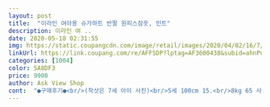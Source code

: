 ```yaml
---
layout: post 
title:  "이라인 여아용 슈가하트 반팔 원피스잠옷, 민트" 
description: 이라인 여 ..
date: 2020-05-18 02:31:55 
img: https://static.coupangcdn.com/image/retail/images/2020/04/02/16/7/b8de0402-0c52-4c52-bedd-71e5ff5655b1.jpg 
linkUrl: https://link.coupang.com/re/AFFSDP?lptag=AF3600438&subid=ahnPublicAsk&pageKey=1448718412&itemId=2495418291&vendorItemId=70488587896&traceid=V0-113-7c634335f0efa17e 
categories: [1004] 
color: 5A8DF3 
price: 9900 
author: Ask View Shop 
cont:  "●구매후기●<br/>(착샷은 7세 아이 사진)<br/>5세 100cm 15.<br/>8kg 65 사이즈 구매<br/>7살 아이 잠옷으로 구입했어요.<br/><br/>♡ 가격 : 9,900<br/>♡ 구매일 : 2020.<br/>5.<br/>2.<br/><br/> -5.<br/>4<br/>♡ 상품평 : 7세 115cm 21kg 70 호 사이즈<br/>기본디자인은 슬림한데 마른 우리 아이에게는 아주 넉넉한 품을 자랑하네요<br/>다자인 이뻐서 핑크와 민트 두개 구입했습니다.<br/><br/>디자인예쁘고 색감도 예쁘네요,가격도 저렴한편이고 아이들이 마음에 들어하네요.<br/><br/>딱 정사이즈로 나온것 같아요저는 넉넉하게 입히고 싶어서 크게 주문했네요크게 주문했는데도 그리 커보이지 않아요<br/>면은 아니고 냉장고바지 느낌보다는 약간 두꺼운 것 같네요.<br/><br/>무릎 밑 길이로 작은 5세라 65사이즈는 쫌 많이 길긴하지만 못 입힐 정도는 아니네요.<br/><br/>부들부들 하고 얇아서 좋아요땀 많은 아이에게 딱 이네요<br/>사이즈 넉넉하게 잘맞아요.<br/><br/>아주 얇은 여름잠옷은 아니고<br/>야들야들 시원 할 것 같아요.<br/><br/>전 봄에 편하게 입히려고 샀어요.<br/><br/>종아리 반 덮는 긴 기장이구요.<br/><br/>집에서 바지를 잘 입지 않으려해서 원피스로 구매<br/>" 
---
```

